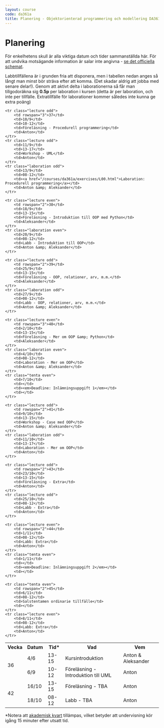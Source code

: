 ```yaml
---
layout: course
code: da361a
title: Planering - Objektorienterad programmering och modellering DA361A (7.5 hp)
---
```


# Planering

För enkelhetens skull är alla viktiga datum och tider sammanställda här. För att undvika motsägande information är salar inte angivna - [se det officiella schemat](http://schema.mah.se/setup/jsp/Schema.jsp?startDatum=idag&intervallTyp=m&intervallAntal=6&sprak=SV&sokMedAND=true&forklaringar=true&resurser=k.DA361A-20172-TS795-).

Labbtillfällena är i grunden fria att disponera, men i tabellen nedan anges så långt man minst bör sträva efter att komma. (Det skadar aldrig att jobba med senare delar!). Genom att aktivt delta i laborationerna så får man tillgodoräkna sig <strong>0.5p</strong> per laboration i kursen (detta är per laboration, och inte per tillfälle. Extratillfälle för laborationer kommer således inte kunna ge extra poäng)

<table class="table" id="plan">
    <tr class="odd header">
        <th>Vecka</th>
        <th>Datum</th>
        <th>Tid*</th>
        <th>Vad</th>
        <th>Vem</th>
    </tr>
    <tr class="lecture even">
        <td rowspan="2">36</td>
        <td>4/6</td>
        <td>13-15</td>
        <td>Kursintroduktion</td>
        <td>Anton &amp; Aleksander</td>
    </tr>
    <tr class="lecture even">
        <td>6/9</td>
        <td>10-12</td>
        <td>Föreläsning - Introduktion till UML</td>
        <td>Anton</td>
    </tr>

    <tr class="lecture odd">
        <td rowspan="3">37</td>
        <td>10/9</td>
        <td>10-12</td>
        <td>Föreläsning - Procedurell programmering</td>
        <td>Anton</td>
    </tr>
    <tr class="lecture odd">
        <td>11/9</td>
        <td>13-17</td>
        <td>Workshop - UML</td>
        <td>Anton</td>
    </tr>
    <tr class="laboration odd">
        <td>13/9</td>
        <td>08-12</td>
        <td><a href="/courses/da361a/exercises/L00.html">Laboration: Procedurell programmering</a></td>
        <td>Anton &amp; Aleksander</td>
    </tr>

    <tr class="lecture even">
        <td rowspan="2">38</td>
        <td>18/9</td>
        <td>13-15</td>
        <td>Föreläsning - Introduktion till OOP med Python</td>
        <td>Aleksander</td>
    </tr>
    <tr class="laboration even">
        <td>20/9</td>
        <td>08-12</td>
        <td>Labb - Introduktion till OOP</td>
        <td>Anton &amp; Aleksander</td>
    </tr>

    <tr class="lecture odd">
        <td rowspan="2">39</td>
        <td>25/9</td>
        <td>13-15</td>
        <td>Föreläsning - OOP, relationer, arv, m.m.</td>
        <td>Aleksander</td>
    </tr>
    <tr class="laboration odd">
        <td>27/9</td>
        <td>08-12</td>
        <td>Labb - OOP, relationer, arv, m.m.</td>
        <td>Anton &amp; Aleksander</td>
    </tr>

    <tr class="lecture even">
        <td rowspan="3">40</td>
        <td>2/10</td>
        <td>13-15</td>
        <td>Föreläsning - Mer om OOP &amp; Python</td>
        <td>Aleksander</td>
    </tr>
    <tr class="laboration even">
        <td>4/10</td>
        <td>08-12</td>
        <td>Laboration - Mer om OOP</td>
        <td>Anton &amp; Aleksander</td>
    </tr>
    <tr class="tenta even">
        <td>7/10</td>
        <td></td>
        <td><em>Deadline: Inlämningsuppgift 1</em></td>
        <td></td>
    </tr>

    <tr class="lecture odd">
        <td rowspan="2">41</td>
        <td>9/10</td>
        <td>13-15</td>
        <td>Workshop - Case med OOP</td>
        <td>Anton &amp; Aleksander</td>
    </tr>
	<tr class="laboration odd">
		<td>11/10</td>
		<td>13-17</td>
		<td>Laboration - Mer om OOP</td>
        <td>Anton</td>
	</tr>
  <tr class="lecture odd">
        <td rowspan="2">42</td>
        <td>16/10</td>
        <td>13-15</td>
        <td>Föreläsning - TBA</td>
        <td>Anton</td>
    </tr>
    <tr class="lecture odd">
        <td>18/10</td>
        <td>08-12</td>
        <td>Labb - TBA</td>
        <td>Anton</td>
    </tr>

    <tr class="lecture odd">
        <td rowspan="2">43</td>
        <td>23/10</td>
        <td>13-15</td>
        <td>Föreläsning - Extra</td>
        <td>Anton</td>
    </tr>
    <tr class="lecture odd">
        <td>25/10</td>
        <td>08-12</td>
        <td>Labb - Extra</td>
        <td>Anton</td>
    </tr>

    <tr class="lecture even">
        <td rowspan="2">44</td>
        <td>1/11</td>
        <td>08-12</td>
        <td>Labb: Extra</td>
        <td>Anton</td>
    </tr>
    <tr class="tenta even">
        <td>1/11</td>
        <td></td>
        <td><em>Deadline: Inlämningsuppgift 2</em></td>
        <td></td>
    </tr>

    <tr class="tenta even">
        <td rowspan="2">45</td>
        <td>6/11</td>
        <td>08-12</td>
        <td>Salstentamen ordinarie tillfälle</td>
        <td></td>
    </tr>
    <tr class="lecture even">
        <td>8/11</td>
        <td>08-12</td>
        <td>Labb: Extra</td>
        <td>Anton</td>
    </tr>
</table>

<p>*Notera att <a href="https://sv.wikipedia.org/wiki/Akademisk_kvart">akademisk kvart</a> tillämpas, vilket betyder att undervisning kör igång 15 minuter efter utsatt tid.</p>
